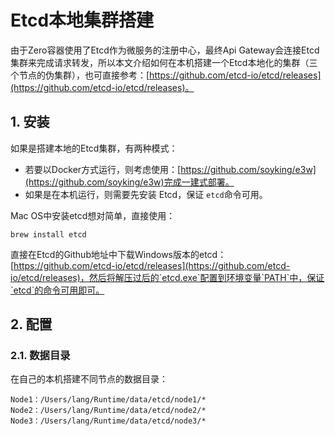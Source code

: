# Etcd本地集群搭建

由于Zero容器使用了Etcd作为微服务的注册中心，最终Api Gateway会连接Etcd集群来完成请求转发，所以本文介绍如何在本机搭建一个Etcd本地化的集群（三个节点的伪集群），也可直接参考：[https://github.com/etcd-io/etcd/releases](https://github.com/etcd-io/etcd/releases)。

## 1. 安装

如果是搭建本地的Etcd集群，有两种模式：

* 若要以Docker方式运行，则考虑使用：[https://github.com/soyking/e3w](https://github.com/soyking/e3w)完成一建式部署。
* 如果是在本机运行，则需要先安装 Etcd，保证 `etcd`命令可用。

Mac OS中安装etcd想对简单，直接使用：

```shell
brew install etcd
```

直接在Etcd的Github地址中下载Windows版本的etcd：[https://github.com/etcd-io/etcd/releases](https://github.com/etcd-io/etcd/releases)，然后将解压过后的`etcd.exe`配置到环境变量`PATH`中，保证`etcd`的命令可用即可。

## 2. 配置

### 2.1. 数据目录

在自己的本机搭建不同节点的数据目录：

```shell
Node1：/Users/lang/Runtime/data/etcd/node1/*
Node2：/Users/lang/Runtime/data/etcd/node2/*
Node3：/Users/lang/Runtime/data/etcd/node3/*
```



